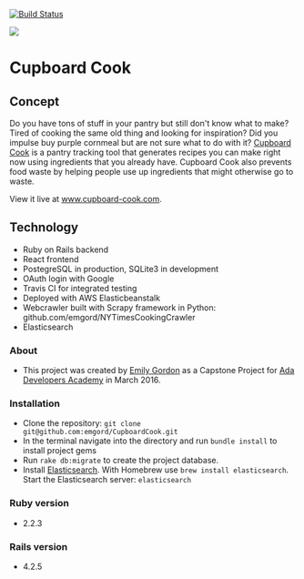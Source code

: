 [![Build Status](https://travis-ci.org/emgord/CupboardCook.svg?branch=master)](https://travis-ci.org/emgord/CupboardCook)

<a href="https://codeclimate.com/github/emgord/CupboardCook"><img src="https://codeclimate.com/github/emgord/CupboardCook/badges/gpa.svg" /></a>

# Cupboard Cook

## Concept

Do you have tons of stuff in your pantry but still don't know what to make? Tired of cooking the same old thing and looking for inspiration? Did you impulse buy purple cornmeal but are not sure what to do with it? [Cupboard Cook](https://www.cupboard-cook.com/) is a pantry tracking tool that generates recipes you can make right now using ingredients that you already have. Cupboard Cook also prevents food waste by helping people use up ingredients that might otherwise go to waste.

View it live at www.cupboard-cook.com.

## Technology

*  Ruby on Rails backend
*  React frontend
*  PostegreSQL in production, SQLite3 in development
*  OAuth login with Google
*  Travis CI for integrated testing
*  Deployed with AWS Elasticbeanstalk
*  Webcrawler built with Scrapy framework in Python: github.com/emgord/NYTimesCookingCrawler
*  Elasticsearch

### About
- This project was created by [Emily Gordon](https://github.com/emgord) as a Capstone Project for [Ada Developers Academy](www.adadevelopersacademy.org) in March 2016.

### Installation
- Clone the repository: `git clone git@github.com:emgord/CupboardCook.git`  
- In the terminal navigate into the directory and run `bundle install` to install project gems
- Run `rake db:migrate` to create the project database.  
- Install [Elasticsearch](https://www.elastic.co/guide/en/elasticsearch/reference/current/setup.html). With Homebrew use `brew install elasticsearch`. Start the Elasticsearch server: `elasticsearch`  

### Ruby version
- 2.2.3

### Rails version
- 4.2.5
